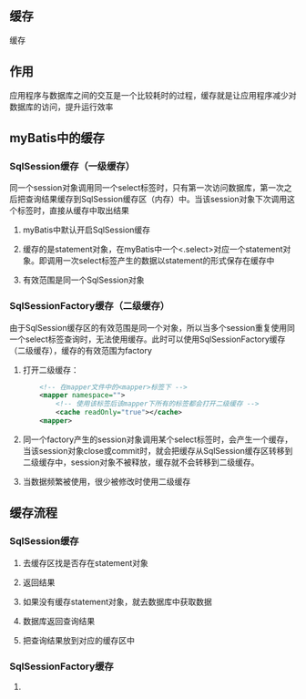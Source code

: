 ## 缓存
缓存
## 作用
应用程序与数据库之间的交互是一个比较耗时的过程，缓存就是让应用程序减少对数据库的访问，提升运行效率

## myBatis中的缓存
### SqlSession缓存（一级缓存）
同一个session对象调用同一个select标签时，只有第一次访问数据库，第一次之后把查询结果缓存到SqlSession缓存区（内存）中。当该session对象下次调用这个标签时，直接从缓存中取出结果
1. myBatis中默认开启SqlSession缓存

2. 缓存的是statement对象，在myBatis中一个<.select>对应一个statement对象。即调用一次select标签产生的数据以statement的形式保存在缓存中
3. 有效范围是同一个SqlSession对象
### SqlSessionFactory缓存（二级缓存）
由于SqlSession缓存区的有效范围是同一个对象，所以当多个session重复使用同一个select标签查询时，无法使用缓存。此时可以使用SqlSessionFactory缓存（二级缓存），缓存的有效范围为factory
1. 打开二级缓存：
    ```xml
        <!-- 在mapper文件中的<mapper>标签下 -->
        <mapper namespace="">
            <!-- 使用该标签后该mapper下所有的标签都会打开二级缓存 -->
            <cache readOnly="true"></cache>
        <mapper>
    ```

2. 同一个factory产生的session对象调用某个select标签时，会产生一个缓存，当该session对象close或commit时，就会把缓存从SqlSession缓存区转移到二级缓存中，session对象不被释放，缓存就不会转移到二级缓存。
3. 当数据频繁被使用，很少被修改时使用二级缓存


## 缓存流程
### SqlSession缓存
1. 去缓存区找是否存在statement对象

2. 返回结果
3. 如果没有缓存statement对象，就去数据库中获取数据
4. 数据库返回查询结果
5. 把查询结果放到对应的缓存区中
### SqlSessionFactory缓存
1. 